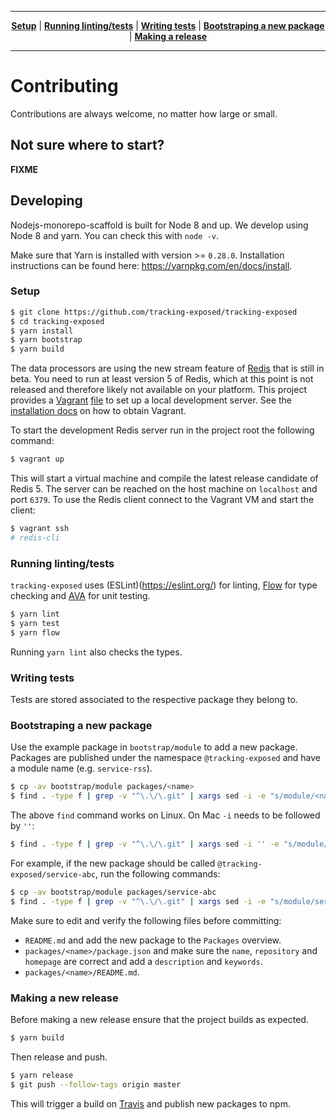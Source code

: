 ----

<p align="center" class="toc">
   <strong><a href="#setup">Setup</a></strong>
   |
   <strong><a href="#running-lintingtests">Running linting/tests</a></strong>
   |
   <strong><a href="#writing-tests">Writing tests</a></strong>
   |
   <strong><a href="#bootstraping-a-new-package">Bootstraping a new package</a></strong>
   |
   <strong><a href="#making-a-release">Making a release</a></strong>
</p>

----

# Contributing

Contributions are always welcome, no matter how large or small.

## Not sure where to start?

**FIXME**

## Developing

Nodejs-monorepo-scaffold is built for Node 8 and up. We develop using Node 8 and yarn. You can check this with `node -v`.

Make sure that Yarn is installed with version >= `0.28.0`.
Installation instructions can be found here: https://yarnpkg.com/en/docs/install.

### Setup

```sh
$ git clone https://github.com/tracking-exposed/tracking-exposed
$ cd tracking-exposed
$ yarn install
$ yarn bootstrap
$ yarn build
```

The data processors are using the new stream feature of [Redis](https://redis.io/) that is still in beta. You need to run at least version 5 of Redis, which at this point is not released and therefore likely not available on your platform. This project provides a [Vagrant](https://www.vagrantup.com/) [file](Vagrantfile) to set up a local development server. See the [installation docs](https://www.vagrantup.com/downloads.html) on how to obtain Vagrant.

To start the development Redis server run in the project root the following command:

```sh
$ vagrant up
```

This will start a virtual machine and compile the latest release candidate of Redis 5. The server can be reached on the host machine on `localhost` and port `6379`. To use the Redis client connect to the Vagrant VM and start the client:

```sh
$ vagrant ssh
# redis-cli
```

### Running linting/tests

`tracking-exposed` uses (ESLint)(https://eslint.org/) for linting, [Flow](https://flow.org/) for type checking and [AVA](https://github.com/avajs/ava) for unit testing.

```sh
$ yarn lint
$ yarn test
$ yarn flow
```

Running `yarn lint` also checks the types.

### Writing tests

Tests are stored associated to the respective package they belong to.

### Bootstraping a new package

Use the example package in `bootstrap/module` to add a new package. Packages are published under the namespace `@tracking-exposed` and have a module name (e.g. `service-rss`).

```sh
$ cp -av bootstrap/module packages/<name>
$ find . -type f | grep -v "^\.\/\.git" | xargs sed -i -e "s/module/<name>/g"
```

The above `find` command works on Linux. On Mac `-i` needs to be followed by `''`:

```sh
$ find . -type f | grep -v "^\.\/\.git" | xargs sed -i '' -e "s/module/<name>/g"
```

For example, if the new package should be called `@tracking-exposed/service-abc`, run the following commands:

```sh
$ cp -av bootstrap/module packages/service-abc
$ find . -type f | grep -v "^\.\/\.git" | xargs sed -i -e "s/module/service-abc/g"
```

Make sure to edit and verify the following files before committing:

- `README.md` and add the new package to the `Packages` overview.
- `packages/<name>/package.json` and make sure the `name`, `repository` and `homepage` are correct and add a `description` and `keywords`.
- `packages/<name>/README.md`.

### Making a new release

Before making a new release ensure that the project builds as expected.

```sh
$ yarn build
```

Then release and push.

```sh
$ yarn release
$ git push --follow-tags origin master
```

This will trigger a build on [Travis](https://travis-ci.org/) and publish new packages to npm.
